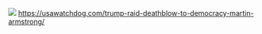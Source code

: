 ![](https://i.imgur.com/aWNUCSE.png)
https://usawatchdog.com/trump-raid-deathblow-to-democracy-martin-armstrong/
